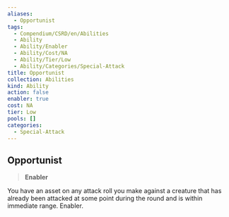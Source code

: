 ```yaml
---
aliases:
  - Opportunist
tags:
  - Compendium/CSRD/en/Abilities
  - Ability
  - Ability/Enabler
  - Ability/Cost/NA
  - Ability/Tier/Low
  - Ability/Categories/Special-Attack
title: Opportunist
collection: Abilities
kind: Ability
action: false
enabler: true
cost: NA
tier: Low
pools: []
categories:
  - Special-Attack
---
```

## Opportunist    
>**Enabler**  
    
You have an asset on any attack roll you make against a creature that has already been attacked at some point during the round and is within immediate range. Enabler.